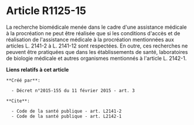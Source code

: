 # Article R1125-15

La recherche biomédicale menée dans le cadre d'une assistance médicale à la procréation ne peut être réalisée que si les
conditions d'accès et de réalisation de l'assistance médicale à la procréation mentionnées aux articles L. 2141-2 à L.
2141-12 sont respectées. En outre, ces recherches ne peuvent être pratiquées que dans les établissements de santé,
laboratoires de biologie médicale et autres organismes mentionnés à l'article L. 2142-1.

**Liens relatifs à cet article**

	**Créé par**:

	  - Décret n°2015-155 du 11 février 2015 - art. 3

	**Cite**:

	  - Code de la santé publique - art. L2141-2
	  - Code de la santé publique - art. L2142-1
